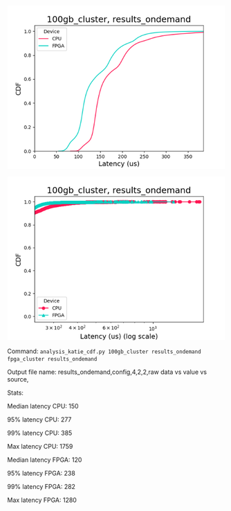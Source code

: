![results_ondemand,config,4,2,2,raw data vs value vs source,](graphs/results_ondemand%2Cconfig%2C4%2C2%2C2%2Craw%20data%20vs%20value%20vs%20source%2C.png)

![results_ondemand,config,4,2,2,raw data vs value vs source,zoomed,](graphs/results_ondemand%2Cconfig%2C4%2C2%2C2%2Craw%20data%20vs%20value%20vs%20source%2Czoomed%2C.png)

Command: `analysis_katie_cdf.py 100gb_cluster results_ondemand fpga_cluster results_ondemand`

Output file name: results_ondemand,config,4,2,2,raw data vs value vs source,

Stats:

Median latency CPU: 150

95% latency CPU: 277

99% latency CPU: 385

Max latency CPU: 1759

Median latency FPGA: 120

95% latency FPGA: 238

99% latency FPGA: 282

Max latency FPGA: 1280



